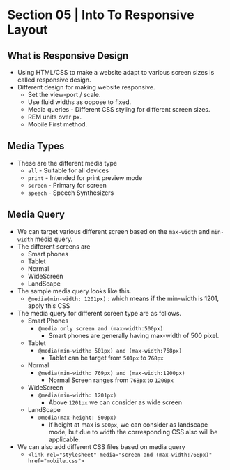 # Section 05 | Into To Responsive Layout #

## What is Responsive Design ##

* Using HTML/CSS to make a website adapt to various screen sizes is called responsive design.
* Different design for making website responsive.
    - Set the view-port / scale.
    - Use fluid widths as oppose to fixed.
    - Media queries - Different CSS styling for different screen sizes.
    - REM units over px.
    - Mobile First method.

## Media Types ##
* These are the different media type
    - `all` - Suitable for all devices
    - `print` - Intended for print preview mode
    - `screen` - Primary for screen
    - `speech` - Speech Synthesizers

## Media Query ##
* We can target various different screen based on the `max-width` and `min-width` media query.
* The different screens are
    - Smart phones
    - Tablet
    - Normal
    - WideScreen
    - LandScape
* The sample media query looks like this.
    - `@media(min-width: 1201px)` : which means if the min-width is 1201, apply this CSS
* The media query for different screen type are as follows.
    - Smart Phones
        + `@media only screen and (max-width:500px)`
            * Smart phones are generally having max-width of 500 pixel.
    - Tablet
        + `@media(min-width: 501px) and (max-width:768px)`
            * Tablet can be target from `501px` to `768px`
    - Normal
        + `@media(min-width: 769px) and (max-width:1200px)`
            * Normal Screen ranges from `768px` to `1200px`
    - WideScreen
        + `@media(min-width: 1201px)`
            * Above `1201px` we can consider as wide screen
    - LandScape
        + `@media(max-height: 500px)`
            * If height at max is `500px`, we can consider as landscape mode, but due to width the corresponding CSS also will be applicable.
* We can also add different CSS files based on media query
    - `<link rel="stylesheet" media="screen and (max-width:768px)" href="mobile.css">`


